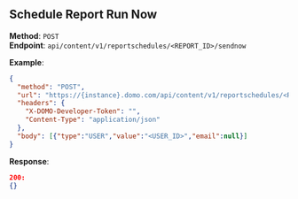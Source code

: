 ## Schedule Report Run Now 

**Method**: `POST`  
**Endpoint**: `api/content/v1/reportschedules/<REPORT_ID>/sendnow`

**Example**:

```json http
{
  "method": "POST",
  "url": "https://{instance}.domo.com/api/content/v1/reportschedules/<REPORT_ID>/sendnow",
  "headers": {
    "X-DOMO-Developer-Token": "",
    "Content-Type": "application/json"
  },
  "body": [{"type":"USER","value":"<USER_ID>","email":null}]
}
```

**Response**:  

```json
200:
{}

```
